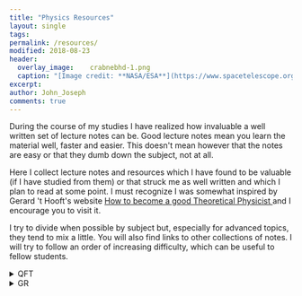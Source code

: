 ```yaml
---
title: "Physics Resources"
layout: single
tags:
permalink: /resources/
modified: 2018-08-23
header:
  overlay_image:  	crabnebhd-1.png
  caption: "[Image credit: **NASA/ESA**](https://www.spacetelescope.org/images/heic0515a/)"
excerpt: 
author: John_Joseph
comments: true
---
```


During the course of my studies I have realized how invaluable a well written set of lecture notes can be. Good lecture notes mean you learn the material well, faster and easier. This doesn't mean however that the notes are easy or that they dumb down the subject, not at all. 



Here I collect lecture notes and resources which I have found to be valuable (if I have studied from them) or that struck me as well written and which I plan to read at some point. I must recognize I was somewhat inspired by Gerard 't Hooft's website
<a href="http://www.staff.science.uu.nl/~gadda001/goodtheorist/index.html"> How to become a good Theoretical Physicist </a> and I encourage you to visit it. 

I try to divide when possible by subject but, especially for advanced topics, they tend to mix a little. You will also find links to other collections of notes. I will try to follow an order of increasing difficulty, which can be useful to fellow students.



<details><summary>QFT</summary><br>
  
 
* David Tong's introductory <a href="http://www.damtp.cam.ac.uk/user/tong/qft.html"> QFT </a> notes are a great place to start if you haven't encountered QFT yet. A third year student with good knowledge of QM should find them accesible.  A complementary book of roughly the same level is the one by Maggiore with the bonus of quite a few worked examples and solved problems.

<p>  <a href="https://zzxianyu.com/notes/">  Solutions </a> to Peskin and Schroeder by Zhong-Zhi Xianyu. Exercises, I believe,  are the backbone of a physicist's education and one should spend at least as much time doing exercises as reading the theory. Solutions to problems are then a great asset if used correctly. Although I haven't studied much from P&S, I have used it for the problems and the combination with these solutions probably make it the best place to study the fundamentals of QFT from.
</p>

- Brando Bellazzini and Stephane Lavignac's QFT II course at ENS was very good. Brando's <a href="https://sites.google.com/site/brandobellazzini/teaching?authuser=0" > website </a> has notes for all of his lectures, exercise sessions and homework problems (with solutions). The notes are handwritten but very readable, the homework is Latexed and so are the solutions. The course's two main topics are non abelian gauge theories and spontaneous symmetry breaking. Brando was often original and did not follow a textbook which makes his notes quite valuable.
  
-
  

</details>



<details><summary>GR</summary>
- Hi
</details>


